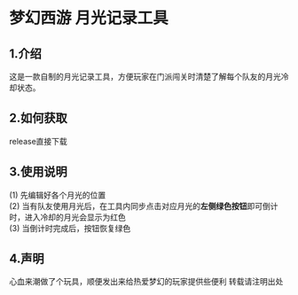 # 梦幻西游 月光记录工具

## 1.介绍
这是一款自制的月光记录工具，方便玩家在门派闯关时清楚了解每个队友的月光冷却状态。

## 2.如何获取
release直接下载

## 3.使用说明
(1) 先编辑好各个月光的位置  
(2) 当有队友使用月光后，在工具内同步点击对应月光的**左侧绿色按钮**即可倒计时，进入冷却的月光会显示为红色  
(3) 当倒计时完成后，按钮恢复绿色  

## 4.声明
心血来潮做了个玩具，顺便发出来给热爱梦幻的玩家提供些便利
转载请注明出处
